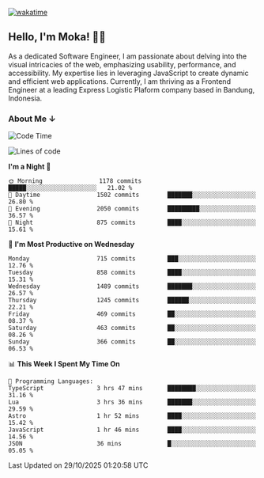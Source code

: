[![wakatime](https://wakatime.com/badge/user/af9abd23-dba3-4dbe-973c-b045a9417a55.svg?style=social)](https://wakatime.com/@af9abd23-dba3-4dbe-973c-b045a9417a55)
## Hello, I'm Moka! 👋🏼


As a dedicated Software Engineer, I am passionate about delving into the visual intricacies of the web, emphasizing usability, performance, and accessibility. My expertise lies in leveraging JavaScript to create dynamic and efficient web applications. Currently, I am thriving as a Frontend Engineer at a leading Express Logistic Plaform company based in Bandung, Indonesia.

### About Me ↓

<!--START_SECTION:waka-->
![Code Time](http://img.shields.io/badge/Code%20Time-12%2C702%20hrs%2046%20mins-blue)

![Lines of code](https://img.shields.io/badge/From%20Hello%20World%20I%27ve%20Written-12.1%20million%20lines%20of%20code-blue)

**I'm a Night 🦉** 

```text
🌞 Morning                1178 commits        █████░░░░░░░░░░░░░░░░░░░░   21.02 % 
🌆 Daytime                1502 commits        ███████░░░░░░░░░░░░░░░░░░   26.80 % 
🌃 Evening                2050 commits        █████████░░░░░░░░░░░░░░░░   36.57 % 
🌙 Night                  875 commits         ████░░░░░░░░░░░░░░░░░░░░░   15.61 % 
```
📅 **I'm Most Productive on Wednesday** 

```text
Monday                   715 commits         ███░░░░░░░░░░░░░░░░░░░░░░   12.76 % 
Tuesday                  858 commits         ████░░░░░░░░░░░░░░░░░░░░░   15.31 % 
Wednesday                1489 commits        ███████░░░░░░░░░░░░░░░░░░   26.57 % 
Thursday                 1245 commits        ██████░░░░░░░░░░░░░░░░░░░   22.21 % 
Friday                   469 commits         ██░░░░░░░░░░░░░░░░░░░░░░░   08.37 % 
Saturday                 463 commits         ██░░░░░░░░░░░░░░░░░░░░░░░   08.26 % 
Sunday                   366 commits         ██░░░░░░░░░░░░░░░░░░░░░░░   06.53 % 
```


📊 **This Week I Spent My Time On** 

```text
💬 Programming Languages: 
TypeScript               3 hrs 47 mins       ████████░░░░░░░░░░░░░░░░░   31.16 % 
Lua                      3 hrs 36 mins       ███████░░░░░░░░░░░░░░░░░░   29.59 % 
Astro                    1 hr 52 mins        ████░░░░░░░░░░░░░░░░░░░░░   15.42 % 
JavaScript               1 hr 46 mins        ████░░░░░░░░░░░░░░░░░░░░░   14.56 % 
JSON                     36 mins             █░░░░░░░░░░░░░░░░░░░░░░░░   05.05 % 
```


 Last Updated on 29/10/2025 01:20:58 UTC
<!--END_SECTION:waka-->
